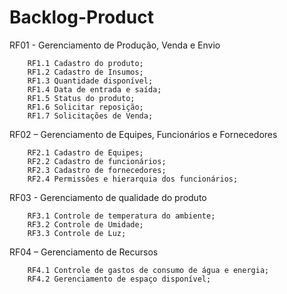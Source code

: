 # Backlog-Product

RF01 - Gerenciamento de Produção, Venda e Envio

        RF1.1 Cadastro do produto;
        RF1.2 Cadastro de Insumos;
        RF1.3 Quantidade disponível;
        RF1.4 Data de entrada e saída;
        RF1.5 Status do produto; 
        RF1.6 Solicitar reposição;
        RF1.7 Solicitações de Venda;
        
RF02 – Gerenciamento de Equipes, Funcionários e Fornecedores

        RF2.1 Cadastro de Equipes;
        RF2.2 Cadastro de funcionários;
        RF2.3 Cadastro de fornecedores;
        RF2.4 Permissões e hierarquia dos funcionários;
        
RF03 - Gerenciamento de qualidade do produto

        RF3.1 Controle de temperatura do ambiente;
        RF3.2 Controle de Umidade;
        RF3.3 Controle de Luz;
        
RF04 – Gerenciamento de Recursos

        RF4.1 Controle de gastos de consumo de água e energia; 
        RF4.2 Gerenciamento de espaço disponível;

